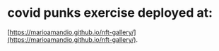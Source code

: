# covid punks exercise deployed at:

[https://marioamandio.github.io/nft-gallery/](https://marioamandio.github.io/nft-gallery/).
